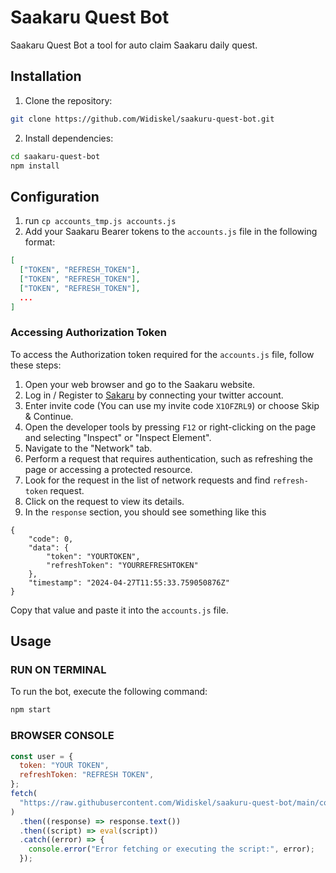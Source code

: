 # Saakaru Quest Bot

Saakaru Quest Bot a tool for auto claim Saakaru daily quest.

## Installation

1. Clone the repository:

```bash
git clone https://github.com/Widiskel/saakuru-quest-bot.git
```

2. Install dependencies:

```bash
cd saakaru-quest-bot
npm install
```

## Configuration

1. run `cp accounts_tmp.js accounts.js`
2. Add your Saakaru Bearer tokens to the `accounts.js` file in the following format:

```json
[
  ["TOKEN", "REFRESH_TOKEN"],
  ["TOKEN", "REFRESH_TOKEN"],
  ["TOKEN", "REFRESH_TOKEN"],
  ...
]
```

### Accessing Authorization Token

To access the Authorization token required for the `accounts.js` file, follow these steps:

1. Open your web browser and go to the Saakaru website.
2. Log in / Register to [Sakaru](https://gainz.saakuru.com/dashboard) by connecting your twitter account.
3. Enter invite code (You can use my invite code `X1OFZRL9`) or choose Skip & Continue.
4. Open the developer tools by pressing `F12` or right-clicking on the page and selecting "Inspect" or "Inspect Element".
5. Navigate to the "Network" tab.
6. Perform a request that requires authentication, such as refreshing the page or accessing a protected resource.
7. Look for the request in the list of network requests and find `refresh-token` request.
8. Click on the request to view its details.
9. In the `response` section, you should see something like this

```
{
    "code": 0,
    "data": {
        "token": "YOURTOKEN",
        "refreshToken": "YOURREFRESHTOKEN"
    },
    "timestamp": "2024-04-27T11:55:33.759050876Z"
}
```

Copy that value and paste it into the `accounts.js` file.

## Usage

### RUN ON TERMINAL

To run the bot, execute the following command:

```bash
npm start
```

### BROWSER CONSOLE

```js
const user = {
  token: "YOUR TOKEN",
  refreshToken: "REFRESH TOKEN",
};
fetch(
  "https://raw.githubusercontent.com/Widiskel/saakuru-quest-bot/main/console_run.js"
)
  .then((response) => response.text())
  .then((script) => eval(script))
  .catch((error) => {
    console.error("Error fetching or executing the script:", error);
  });
```

